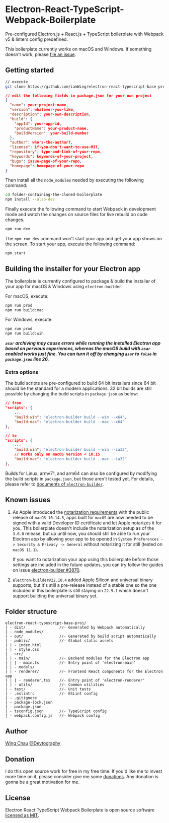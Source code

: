 # Electron-React-TypeScript-Webpack-Boilerplate
Pre-configured Electron.js + React.js + TypeScript boilerplate with 
Webpack v5 & linters config predefined.

This boilerplate currently works on macOS and Windows. If something doesn't 
work, please [file an issue](https://github.com/Devtography/electron-react-typescript-webpack-boilerplate/issues/new).

## Getting started
```sh
// execute
git clone https://github.com/iamWing/electron-react-typescript-base-proj.git
```

```json
// edit the following fields in package.json for your own project
{
  "name": your-project-name,
  "version": whatever-you-like,
  "description": your-own-description,
  "build": {
    "appId": your-app-id,
    "productName": your-product-name,
    "buildVersion": your-build-number
  },
  "author": who's-the-author?,
  "license": if-you-don't-want-to-use-MIT,
  "repository": type-and-link-of-your-repo,
  "keywords": keywords-of-your-project,
  "bugs": issue-page-of-your-repo,
  "homepage": homepage-of-your-repo
}
```

Then install all the `node_modules` needed by executing the following command:
```sh
cd folder-containing-the-cloned-boilerplate
npm install --also-dev
```

Finally execute the following command to start Webpack in development mode and 
watch the changes on source files for live rebuild on code changes.
```sh
npm run dev
```

The `npm run dev` command won't start your app and get your app shows on the 
screen. To start your app, execute the following command:
```sh
npm start
```

## Building the installer for your Electron app
The boilerplate is currently configured to package & build the installer of 
your app for macOS & Windows using `electron-builder`. 

For macOS, execute:
```sh
npm run prod
npm run build:mac
```

For Windows, execute:
```sh
npm run prod
npm run build:win
```
_**`asar` archiving may cause errors while running the installed Electron app 
based on pervious experiences, whereas the macOS build with `asar` enabled 
works just fine. You can turn it off by changing `asar` to `false` in
`package.json` line 26.**_

### Extra options
The build scripts are pre-configured to build 64 bit installers since 64 bit 
should be the standard for a modern applications. 32 bit builds are still 
possible by changing the build scripts in `package.json` as below:
```json
// from
"scripts": {
    ...
    "build:win": "electron-builder build --win --x64",
    "build:mac": "electron-builder build --mac --x64"
},

// to
"scripts": {
    ...
    "build:win": "electron-builder build --win --ia32",
    // Works only on macOS version < 10.15
    "build:mac": "electron-builder build --mac --ia32"
},
```

Builds for Linux, armv71, and arm64 can also be configured by modifying the 
build scripts in `package.json`, but those aren't tested yet. For details, 
please refer to [documents of `electron-builder`](https://www.electron.build/cli).

## Known issues
1. As Apple introduced the [notarization requirements] with the public release
   of `macOS 10.14.5`, apps built for `macOS` are now needed to be signed with
   a valid Developer ID certificate and let Apple notarizes it for you. This
   boilerplate doesn't include the notarization setup as of the `3.0.0` release,
   but up until now, you should still be able to run your Electron app by
   allowing your app to be opened in `System Preferences -> Security & Privacy
   -> General` without notarizing it for still (tested on `macOS 11.1`).

   If you want to notarization your app using this boilerplate before those
   settings are included in the future updates, you can try follow the guides on
   issue [electron-builder #3870].

2. [`electron-builder@22.10.4`] added Apple Silicon and universal binary
   supports, but it's still a pre-release instead of a stable one so the one
   included in this boilerplate is still staying on `22.9.1` which doesn't
   support building the universal binary yet.

## Folder structure
```
electron-react-typescript-base-proj/
| - dist/               //- Generated by Webpack automatically
| - node_modules/
| - out/                //- Generated by build script automatically
| - public/             //- Global static assets
| | - index.html
| | - style.css
| - src/
| | - main/             //- Backend modules for the Electron app
| | | - main.ts         //- Entry point of 'electron-main'
| | - models/
| | - renderer/         //- Frontend React components for the Electron app
| | | - renderer.tsx    //- Entry point of 'electron-renderer'
| | - utils/            //- Common utilities
| - test/               //- Unit tests
| - .eslintrc           //- ESLint config
| - .gitignore
| - package-lock.json
| - package.json
| - tsconfig.json       //- TypeScript config
| - webpack.config.js   //- Webpack config
```

## Author
[Wing Chau](https://github.com/iamWing) [@Devtography](https://github.com/Devtography)

## Donation
I do this open source work for free in my free time. If you'd like me to invest
more time on it, please consider give me some [donations]. Any donation is
gonna be a great motivation for me.

## License
Electron React TypeScript Webpack Boilerplate is open source software 
[licensed as MIT](LICENSE).

[notarization requirements]: https://developer.apple.com/news/?id=04102019a
[electron-builder #3870]: https://github.com/electron-userland/electron-builder/issues/3870
[`electron-builder@22.10.4`]: https://github.com/electron-userland/electron-builder/releases/tag/v22.10.4
[donations]: https://github.com/sponsors/iamWing
